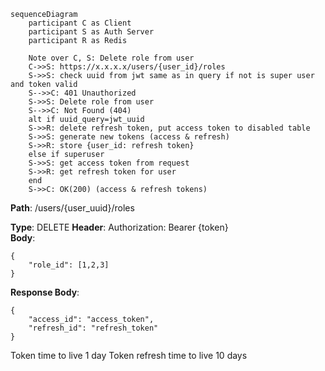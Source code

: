 ```mermaid
sequenceDiagram
    participant C as Client  
    participant S as Auth Server
    participant R as Redis

	Note over C, S: Delete role from user
	C->>S: https://x.x.x.x/users/{user_id}/roles
	S->>S: check uuid from jwt same as in query if not is super user and token valid
	S-->>C: 401 Unauthorized
	S->>S: Delete role from user
	S-->>C: Not Found (404)
	alt if uuid_query=jwt_uuid
	S->>R: delete refresh token, put access token to disabled table
	S->>S: generate new tokens (access & refresh)
	S->>R: store {user_id: refresh token}
	else if superuser
	S->>S: get access token from request
	S->>R: get refresh token for user
	end
	S->>C: OK(200) (access & refresh tokens)

```

**Path**: /users/{user_uuid}/roles

**Type**: DELETE
**Header**: Authorization: Bearer {token}  
**Body**: 
```
{
	"role_id": [1,2,3]
}
```
**Response Body**: 
```
{  
	"access_id": "access_token",
	"refresh_id": "refresh_token"
}  
```

Token time to live 1 day
Token refresh time to live 10 days
